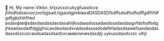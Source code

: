  👋 Hi, My name Viktor.
khjxzcxzcukygfuasdcva
jhfsdfsdsacxzczxchjgsad,hjgasdgjmbівsdDASDASDfsdffsdsdfsdfsdffgdfhfdfgdfgфsfshfhkd
asdasфівіфsdasdasdasdasdasalhljksdaasdsssadasdssadasdasgvfdsfsdfsdgjhkaadasdadfdgjjghscasdasdasdxvadasdassadsdafefadasdsawefsasdasdasdassdxzcxzcasdsadasdsadzxcaмвісмчяsdasdjlj
uykussdasdcxzc
ulhjl
